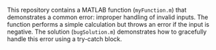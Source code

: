 This repository contains a MATLAB function (`myFunction.m`) that demonstrates a common error: improper handling of invalid inputs.  The function performs a simple calculation but throws an error if the input is negative.  The solution (`bugSolution.m`) demonstrates how to gracefully handle this error using a try-catch block.